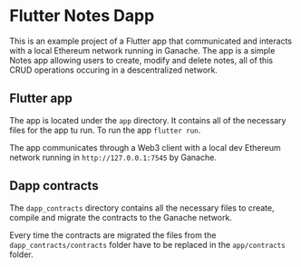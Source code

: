 # Flutter Notes Dapp

This is an example project of a Flutter app that communicated and interacts with a local Ethereum network running in Ganache. The app is a simple Notes app allowing users to create, modify and delete notes, all of this CRUD operations occuring in a descentralized network.

## Flutter app

The app is located under the `app` directory. It contains all of the necessary files for the app tu run. To run the app `flutter run`.

The app communicates through a Web3 client with a local dev Ethereum network running in `http://127.0.0.1:7545` by Ganache.

## Dapp contracts

The `dapp_contracts` directory contains all the necessary files to create, compile and migrate the contracts to the Ganache network.

Every time the contracts are migrated the files from the `dapp_contracts/contracts` folder have to be replaced in the `app/contracts` folder.
